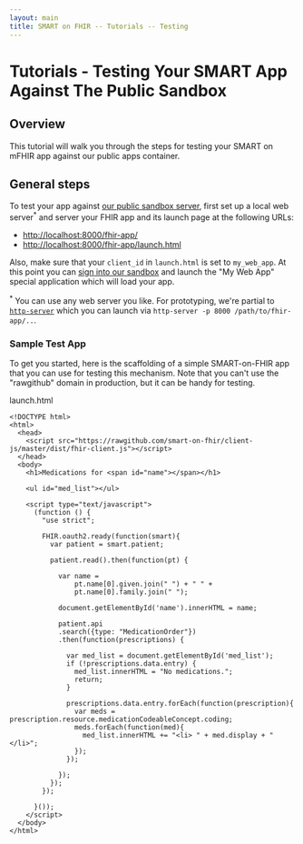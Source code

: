 ```yaml
---
layout: main
title: SMART on FHIR -- Tutorials -- Testing
---
```


# Tutorials - Testing Your SMART App Against The Public Sandbox

## Overview

This tutorial will walk you through the steps for testing your SMART on mFHIR
app against our public apps container.

## General steps

To test your app against [our public sandbox server](https://fhir.smarthealthit.org), first set up a local web server<sup>*</sup>
and server your FHIR app and its launch page at the following URLs:

* [http://localhost:8000/fhir-app/](http://localhost:8000/fhir-app/)
* [http://localhost:8000/fhir-app/launch.html](http://localhost:8000/fhir-app/launch.html)

Also, make sure that your `client_id` in `launch.html` is set to `my_web_app`. At this point
you can [sign into our sandbox](https://fhir.smarthealthit.org) and launch the "My Web App" special application which will
load your app.

<sup>*</sup> You can use any web server you like. For prototyping, we're partial to [`http-server`](https://github.com/nodeapps/http-server) which you can launch via
`http-server -p 8000 /path/to/fhir-app/..`.

### Sample Test App

To get you started, here is the scaffolding of a simple SMART-on-FHIR app that you can use
for testing this mechanism. Note that you can't use the "rawgithub" domain in production, 
but it can be handy for testing.

launch.html

```
<!DOCTYPE html>
<html>
  <head>
    <script src="https://rawgithub.com/smart-on-fhir/client-js/master/dist/fhir-client.js"></script>
  </head>
  <body>
    <h1>Medications for <span id="name"></span></h1>

    <ul id="med_list"></ul>

    <script type="text/javascript">
      (function () {
        "use strict";

        FHIR.oauth2.ready(function(smart){
          var patient = smart.patient;

          patient.read().then(function(pt) {

            var name =
                pt.name[0].given.join(" ") + " " +  
                pt.name[0].family.join(" ");

            document.getElementById('name').innerHTML = name;

            patient.api
            .search({type: "MedicationOrder"})
            .then(function(prescriptions) {

              var med_list = document.getElementById('med_list');
              if (!prescriptions.data.entry) {
                med_list.innerHTML = "No medications.";
                return;
              }

              prescriptions.data.entry.forEach(function(prescription){
                var meds = prescription.resource.medicationCodeableConcept.coding;
                meds.forEach(function(med){
                  med_list.innerHTML += "<li> " + med.display + "</li>";
                });
              });

            });
          });
        });

      }());
    </script>
  </body>
</html>
```
